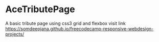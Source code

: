 # AceTributePage
A basic tribute page using css3 grid and flexbox
visit link https://somdeepjana.github.io/freecodecamp-responsive-webdesign-projects/